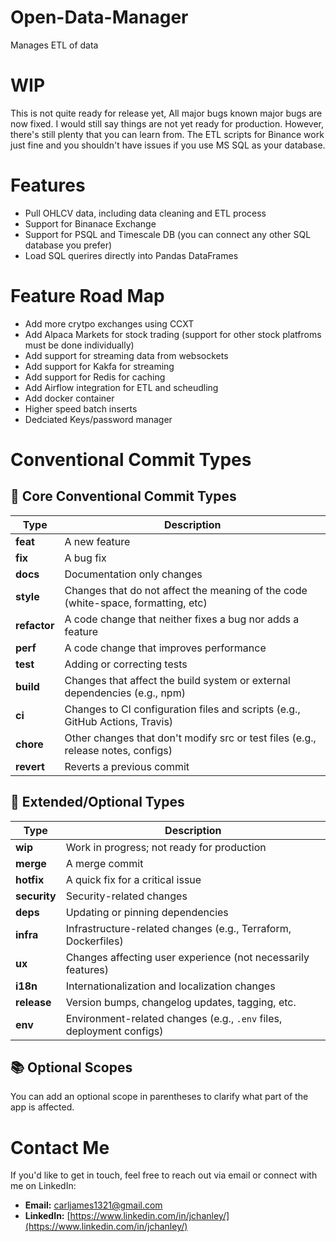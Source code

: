 # Open-Data-Manager
Manages ETL of data 

# WIP
This is not quite ready for release yet, All major bugs known major bugs are now fixed. I would still say things are not yet ready for production. 
However, there's still plenty that you can learn from. The ETL scripts for Binance work just fine and you shouldn't have issues if you use MS SQL as your database. 


# Features
* Pull OHLCV data, including data cleaning and ETL process
* Support for Binanace Exchange
* Support for PSQL and Timescale DB (you can connect any other SQL database you prefer)
* Load SQL querires directly into Pandas DataFrames 


# Feature Road Map
* Add more crytpo exchanges using CCXT
* Add Alpaca Markets for stock trading (support for other stock platfroms must be done individually)
* Add support for streaming data from websockets
* Add support for Kakfa for streaming
* Add support for Redis for caching
* Add Airflow integration for ETL and scheudling
* Add docker container
* Higher speed batch inserts 
* Dedciated Keys/password manager 


# Conventional Commit Types

## 🔧 Core Conventional Commit Types

| Type         | Description                                                                       |
|--------------|-----------------------------------------------------------------------------------|
| **feat**     | A new feature                                                                     |
| **fix**      | A bug fix                                                                         |
| **docs**     | Documentation only changes                                                        |
| **style**    | Changes that do not affect the meaning of the code (white-space, formatting, etc) |
| **refactor** | A code change that neither fixes a bug nor adds a feature                         |
| **perf**     | A code change that improves performance                                           |
| **test**     | Adding or correcting tests                                                        |
| **build**    | Changes that affect the build system or external dependencies (e.g., npm)         |
| **ci**       | Changes to CI configuration files and scripts (e.g., GitHub Actions, Travis)      |
| **chore**    | Other changes that don't modify src or test files (e.g., release notes, configs)  |
| **revert**   | Reverts a previous commit                                                         |

## 🧪 Extended/Optional Types

| Type         | Description                                                         |
|--------------|---------------------------------------------------------------------|
| **wip**      | Work in progress; not ready for production                          |
| **merge**    | A merge commit                                                      |
| **hotfix**   | A quick fix for a critical issue                                    |
| **security** | Security-related changes                                            |
| **deps**     | Updating or pinning dependencies                                    |
| **infra**    | Infrastructure-related changes (e.g., Terraform, Dockerfiles)       |
| **ux**       | Changes affecting user experience (not necessarily features)        |
| **i18n**     | Internationalization and localization changes                       |
| **release**  | Version bumps, changelog updates, tagging, etc.                     |
| **env**      | Environment-related changes (e.g., `.env` files, deployment configs)|

## 📚 Optional Scopes

You can add an optional scope in parentheses to clarify what part of the app is affected.

# Contact Me

If you'd like to get in touch, feel free to reach out via email or connect with me on LinkedIn:

- **Email:** [carljames1321@gmail.com](mailto:carljames1321@gmail.com)
- **LinkedIn:** [https://www.linkedin.com/in/jchanley/](https://www.linkedin.com/in/jchanley/)